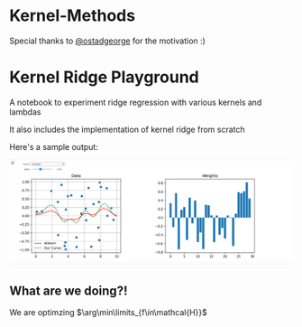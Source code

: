 # Kernel-Methods
Special thanks to [@ostadgeorge](https://github.com/ostadgeorge) for the motivation :)

# Kernel Ridge Playground
A notebook to experiment ridge regression with various kernels and lambdas

It also includes the implementation of kernel ridge from scratch

Here's a sample output:

![sample](./images/kernel_ridge.png)

## What are we doing?!

We are optimzing $\arg\min\limits_{f\in\mathcal{H}}$
